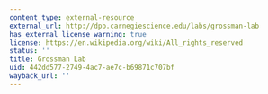 ```yaml
---
content_type: external-resource
external_url: http://dpb.carnegiescience.edu/labs/grossman-lab
has_external_license_warning: true
license: https://en.wikipedia.org/wiki/All_rights_reserved
status: ''
title: Grossman Lab
uid: 442dd577-2749-4ac7-ae7c-b69871c707bf
wayback_url: ''
---
```

